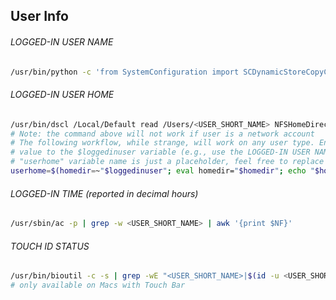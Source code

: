 ## User Info

###### LOGGED-IN USER NAME
```bash
/usr/bin/python -c 'from SystemConfiguration import SCDynamicStoreCopyConsoleUser; import sys; username = (SCDynamicStoreCopyConsoleUser(None, None, None) or [None])[0]; username = [username,""][username in [u"loginwindow", None, u""]]; sys.stdout.write(username + "\n");'
```

###### LOGGED-IN USER HOME
```bash
/usr/bin/dscl /Local/Default read /Users/<USER_SHORT_NAME> NFSHomeDirectory | awk -F': ' '{print $NF}'
# Note: the command above will not work if user is a network account
# The following workflow, while strange, will work on any user type. Ensure you assign a
# value to the $loggedinuser variable (e.g., use the LOGGED-IN USER NAME command above).
# "userhome" variable name is just a placeholder, feel free to replace it.
userhome=$(homedir=~"$loggedinuser"; eval homedir="$homedir"; echo "$homedir")
```

###### LOGGED-IN TIME *(reported in decimal hours)*
```bash
/usr/sbin/ac -p | grep -w <USER_SHORT_NAME> | awk '{print $NF}'
```

###### TOUCH ID STATUS
```bash
/usr/bin/bioutil -c -s | grep -wE "<USER_SHORT_NAME>|$(id -u <USER_SHORT_NAME>)"
# only available on Macs with Touch Bar
```
